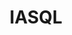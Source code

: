 ---
git: https://github.com/iasql/iasql
logohandle: iasql
sort: iasql
title: IASQL
twitter: https://x.com/iasql
website: https://iasql.com/
---